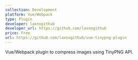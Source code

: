 ```yaml
---
collection: Development
platform: Vue/Webpack
type: Plugin
developer: laxnogithub
developer_url: https://github.com/laxnogithub
price: Free
url: https://github.com/laxnogithub/vue-tinypng-plugin
---
```


Vue/Webpack plugin to compress images using TinyPNG API.
